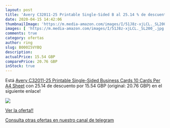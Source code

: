 ```yaml
---
layout: post
title: 'Avery C32011-25 Printable Single-Sided B al 25.14 % de descuento'
date: 2020-04-15 14:42:06
thumbnailImage: 'https://m.media-amazon.com/images/I/51J8z-xjLCL._SL200_.jpg'
images: [ 'https://m.media-amazon.com/images/I/51J8z-xjLCL._SL200_.jpg' ]
comments: true
category: ofertas
author: ring
slug: B000I5VYBQ
description:
actualPrice: 15.54 GBP
comparePrice: 20.76 GBP
inStock: true
---
```


Está [Avery C32011-25 Printable Single-Sided Business Cards  10 Cards Per A4 Sheet](https://www.amazon.com/dp/B000I5VYBQ/?tag=redken08-20) con 25.14 de descuento por 15.54 GBP (original: 20.76 GBP) en el siguiente enlace!

[![](https://m.media-amazon.com/images/I/51J8z-xjLCL._SL200_.jpg)](https://www.amazon.com/dp/B000I5VYBQ/?tag=redken08-20)

[Ver la oferta!!](https://www.amazon.com/dp/B000I5VYBQ/?tag=redken08-20)

[Consulta otras ofertas en nuestro canal de telegram](https://t.me/s/ofertas25)

